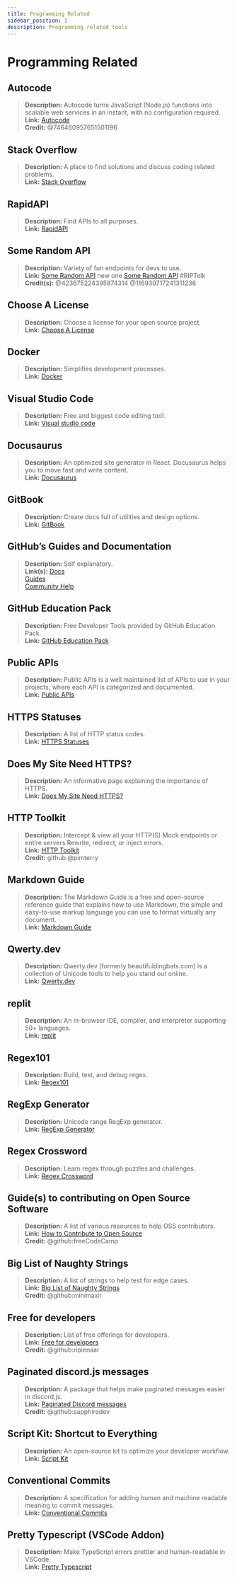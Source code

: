 ```yaml
---
title: Programming Related
sidebar_position: 2
description: Programming related tools
---
```


# Programming Related

## Autocode

> **Description:** Autocode turns JavaScript (Node.js) functions into scalable web services in an instant, with no
> configuration required.   <br/>
**Link:** [Autocode](https://autocode.com/)  <br/>
**Credit:** @746460957651501196

## Stack Overflow

> **Description:** A place to find solutions and discuss coding related problems.  <br/>
**Link:** [Stack Overflow](https://stackoverflow.com/)

## RapidAPI

> **Description:** Find APIs to all purposes.  <br/>
**Link:** [RapidAPI](https://rapidapi.com/)

## Some Random API

> **Description:** Variety of fun endpoints for devs to use.  <br/>
**Link:** [Some Random API](https://some-random-api.ml/) new one [Some Random API](https://some-random-api.com/)
> #RIPTelk <br/>
**Credit(s):** @423675224395874314 @116930717241311236

## Choose A License

> **Description:** Choose a license for your open source project.   <br/>
**Link:** [Choose A License](https://choosealicense.com/)

## Docker

> **Description:** Simplifies development processes.   <br/>
**Link:** [Docker](https://www.docker.com/)

## Visual Studio Code

> **Description:** Free and biggest code editing tool. <br/>
**Link:** [Visual studio code](https://code.visualstudio.com)

## Docusaurus

> **Description:** An optimized site generator in React. Docusaurus helps you to move fast and write content.   <br/>
**Link:** [Docusaurus](https://docusaurus.io/)

## GitBook

> **Description:** Create docs full of utilities and design options.  <br/>
**Link:** [GitBook](https://www.gitbook.com/)

## GitHub’s Guides and Documentation

> **Description:** Self explanatory.   <br/>
**Link(s):**
[Docs](https://docs.github.com/en)   <br/>
[Guides](https://guides.github.com/)   <br/>
[Community Help](https://github.community/)

## GitHub Education Pack

> **Description:** Free Developer Tools provided by GitHub Education Pack.   <br/>
**Link:** [GitHub Education Pack](https://education.github.com/)

## Public APIs

> **Description:** Public APIs is a well maintained list of APIs to use in your projects, where each API is categorized
> and documented.   <br/>
**Link:** [Public APIs](https://github.com/public-apis/public-apis)

## HTTPS Statuses

> **Description:** A list of HTTP status codes.   <br/>
**Link:** [HTTPS Statuses](https://httpstatuses.com/)

## Does My Site Need HTTPS?

> **Description:** An informative page explaining the importance of HTTPS.  <br/>
**Link:** [Does My Site Need HTTPS?](https://doesmysiteneedhttps.com/)

## HTTP Toolkit

> **Description:** Intercept & view all your HTTP(S) Mock endpoints or entire servers Rewrite, redirect, or inject
> errors.  <br/>
**Link:** [HTTP Toolkit](https://httptoolkit.tech/)  <br/>
**Credit:** github:@pimterry

## Markdown Guide

> **Description:** The Markdown Guide is a free and open-source reference guide that explains how to use Markdown, the
> simple and easy-to-use markup language you can use to format virtually any document.   <br/>
**Link:** [Markdown Guide](https://www.markdownguide.org/)

## Qwerty.dev

> **Description:** Qwerty.dev (formerly beautifuldingbats.com) is a collection of Unicode tools to help you stand out
> online.   <br/>
**Link:** [Qwerty.dev](https://qwerty.dev/)

## replit

> **Description:** An in-browser IDE, compiler, and interpreter supporting 50+ languages.   <br/>
**Link:** [replit](https://replit.com/)

## Regex101

> **Description:** Build, test, and debug regex.   <br/>
**Link:** [Regex101](https://regex101.com/)

## RegExp Generator

> **Description:** Unicode range RegExp generator.   <br/>
**Link:** [RegExp Generator](https://apps.timwhitlock.info/js/regex#)

## Regex Crossword

> **Description:** Learn regex through puzzles and challenges.   <br/>
**Link:** [Regex Crossword](https://regexcrossword.com/)

## Guide(s) to contributing on Open Source Software

> **Description:** A list of various resources to help OSS contributors. <br/>
**Link:** [How to Contribute to Open Source](https://github.com/freeCodeCamp/how-to-contribute-to-open-source) <br/>
**Credit:** @github:freeCodeCamp

## Big List of Naughty Strings

> **Description:** A list of strings to help test for edge cases. <br/>
**Link:** [Big List of Naughty Strings](https://github.com/minimaxir/big-list-of-naughty-strings) <br/>
**Credit:** @github:minimaxir

## Free for developers

> **Description:** List of free offerings for developers. <br/>
**Link:** [Free for developers](https://free-for.dev/#/) <br/>
**Credit:** @github:ripienaar

## Paginated discord.js messages

> **Description:** A package that helps make paginated messages easier in discord.js. <br/>
**Link:** [Paginated Discord messages](https://www.npmjs.com/package/@sapphire/discord.js-utilities) <br />
**Credit:** @github:sapphiredev

## Script Kit: Shortcut to Everything

> **Description:** An open-source kit to optimize your developer workflow.   <br/>
**Link:** [Script Kit](https://www.scriptkit.com/)

## Conventional Commits

> **Description:** A specification for adding human and machine readable meaning to commit messages.   <br/>
**Link:** [Conventional Commits](https://www.conventionalcommits.org/)

## Pretty Typescript (VSCode Addon)

> **Description:** Make TypeScript errors prettier and human-readable in VSCode.   <br/>
**Link:** [Pretty Typescript](https://github.com/yoavbls/pretty-ts-errors)
